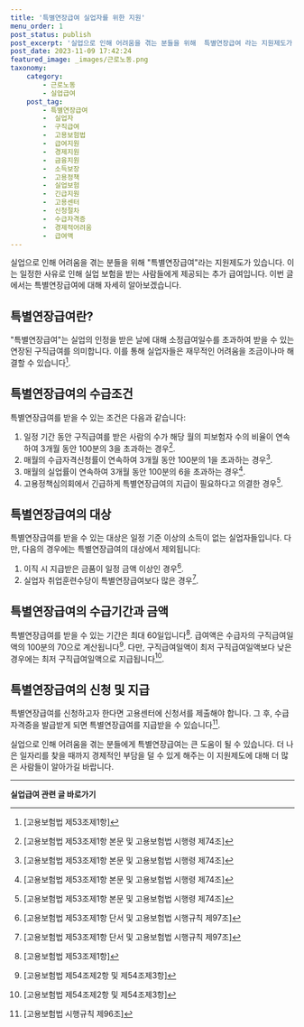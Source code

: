 ```yaml
---
title: '특별연장급여 실업자를 위한 지원'
menu_order: 1
post_status: publish
post_excerpt: '실업으로 인해 어려움을 겪는 분들을 위해  특별연장급여 라는 지원제도가 있습니다. 이는 일정한 사유로 인해 실업 보험을 받는 사람들에게 제공되는 추가 급여입니다. 이번 글에서는 특별연장급여에 대해 자세히 알아보겠습니다.'
post_date: 2023-11-09 17:42:24
featured_image: _images/근로노동.png
taxonomy:
    category:
        - 근로노동
        - 실업급여
    post_tag:
        - 특별연장급여
        -  실업자
        -  구직급여
        -  고용보험법
        -  급여지원
        -  경제지원
        -  금융지원
        -  소득보장
        -  고용정책
        -  실업보험
        -  긴급지원
        -  고용센터
        -  신청절차
        -  수급자격증
        -  경제적어려움
        -  급여액
---
```



실업으로 인해 어려움을 겪는 분들을 위해 "특별연장급여"라는 지원제도가 있습니다. 이는 일정한 사유로 인해 실업 보험을 받는 사람들에게 제공되는 추가 급여입니다. 이번 글에서는 특별연장급여에 대해 자세히 알아보겠습니다.

## 특별연장급여란?
"특별연장급여"는 실업의 인정을 받은 날에 대해 소정급여일수를 초과하여 받을 수 있는 연장된 구직급여를 의미합니다. 이를 통해 실업자들은 재무적인 어려움을 조금이나마 해결할 수 있습니다[^1].

## 특별연장급여의 수급조건
특별연장급여를 받을 수 있는 조건은 다음과 같습니다:
1. 일정 기간 동안 구직급여를 받은 사람의 수가 해당 월의 피보험자 수의 비율이 연속하여 3개월 동안 100분의 3을 초과하는 경우[^2].
2. 매월의 수급자격신청률이 연속하여 3개월 동안 100분의 1을 초과하는 경우[^2].
3. 매월의 실업률이 연속하여 3개월 동안 100분의 6을 초과하는 경우[^2].
4. 고용정책심의회에서 긴급하게 특별연장급여의 지급이 필요하다고 의결한 경우[^2].

## 특별연장급여의 대상
특별연장급여를 받을 수 있는 대상은 일정 기준 이상의 소득이 없는 실업자들입니다. 다만, 다음의 경우에는 특별연장급여의 대상에서 제외됩니다:
1. 이직 시 지급받은 금품이 일정 금액 이상인 경우[^3].
2. 실업자 취업훈련수당이 특별연장급여보다 많은 경우[^3].

## 특별연장급여의 수급기간과 금액
특별연장급여를 받을 수 있는 기간은 최대 60일입니다[^4]. 급여액은 수급자의 구직급여일액의 100분의 70으로 계산됩니다[^5]. 다만, 구직급여일액이 최저 구직급여일액보다 낮은 경우에는 최저 구직급여일액으로 지급됩니다[^5].

## 특별연장급여의 신청 및 지급
특별연장급여를 신청하고자 한다면 고용센터에 신청서를 제출해야 합니다. 그 후, 수급자격증을 발급받게 되면 특별연장급여를 지급받을 수 있습니다[^6].

실업으로 인해 어려움을 겪는 분들에게 특별연장급여는 큰 도움이 될 수 있습니다. 더 나은 일자리를 찾을 때까지 경제적인 부담을 덜 수 있게 해주는 이 지원제도에 대해 더 많은 사람들이 알아가길 바랍니다.

[^1]: [고용보험법 제53조제1항]
[^2]: [고용보험법 제53조제1항 본문 및 고용보험법 시행령 제74조]
[^3]: [고용보험법 제53조제1항 단서 및 고용보험법 시행규칙 제97조]
[^4]: [고용보험법 제53조제1항]
[^5]: [고용보험법 제54조제2항 및 제54조제3항]
[^6]: [고용보험법 시행규칙 제96조]
<!-- wp:separator -->
<hr class="wp-block-separator has-alpha-channel-opacity"/>
<!-- /wp:separator -->

<!-- wp:group {"backgroundColor":"base","layout":{"type":"constrained"}} -->
<div class="wp-block-group has-base-background-color has-background"><!-- wp:paragraph {"align":"center","fontSize":"medium"} -->
<p class="has-text-align-center has-large-font-size"><strong>실업급여 관련 글 바로가기</strong></p>
<!-- /wp:paragraph -->


<!-- wp:latest-posts {"categories":[{"id":10977,"count":19,"description":"","link":"https://uknowlaw.com/category/%ec%8b%a4%ec%97%85%ea%b8%89%ec%97%ac/","name":"실업급여","slug":"실업급여","taxonomy":"category","parent":0,"meta":[],"_links":{"self":[{"href":"https://uknowlaw.com/wp-json/wp/v2/categories/10977"}],"collection":[{"href":"https://uknowlaw.com/wp-json/wp/v2/categories"}],"about":[{"href":"https://uknowlaw.com/wp-json/wp/v2/taxonomies/category"}],"wp:post_type":[{"href":"https://uknowlaw.com/wp-json/wp/v2/posts?categories=10977"}],"curies":[{"name":"wp","href":"https://api.w.org/{rel}","templated":true}]}}],"postsToShow":100,"excerptLength":28,"postLayout":"grid","columns":2,"featuredImageAlign":"left","featuredImageSizeSlug":"large","fontSize":18px} /--></div>
<!-- /wp:group -->